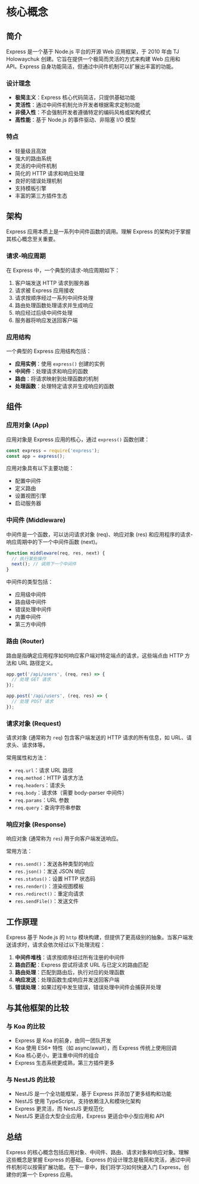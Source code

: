 # 核心概念

## 简介

Express 是一个基于 Node.js 平台的开源 Web 应用框架，于 2010 年由 TJ Holowaychuk 创建。它旨在提供一个极简而灵活的方式来构建 Web 应用和 API。Express 自身功能简洁，但通过中间件机制可以扩展出丰富的功能。

### 设计理念

- **极简主义**：Express 核心代码简洁，只提供基础功能
- **灵活性**：通过中间件机制允许开发者根据需求定制功能
- **非侵入性**：不会强制开发者遵循特定的编码风格或架构模式
- **高性能**：基于 Node.js 的事件驱动、非阻塞 I/O 模型

### 特点

- 轻量级且高效
- 强大的路由系统
- 灵活的中间件机制
- 简化的 HTTP 请求和响应处理
- 良好的错误处理机制
- 支持模板引擎
- 丰富的第三方插件生态

## 架构

Express 应用本质上是一系列中间件函数的调用。理解 Express 的架构对于掌握其核心概念至关重要。

### 请求-响应周期

在 Express 中，一个典型的请求-响应周期如下：

1. 客户端发送 HTTP 请求到服务器
2. 请求被 Express 应用接收
3. 请求按顺序经过一系列中间件处理
4. 路由处理函数处理请求并生成响应
5. 响应经过后续中间件处理
6. 服务器将响应发送回客户端

### 应用结构

一个典型的 Express 应用结构包括：

- **应用实例**：使用 `express()` 创建的实例
- **中间件**：处理请求和响应的函数
- **路由**：将请求映射到处理函数的机制
- **处理函数**：处理特定请求并生成响应的函数

## 组件

### 应用对象 (App)

应用对象是 Express 应用的核心，通过 `express()` 函数创建：

```javascript
const express = require('express');
const app = express();
```

应用对象具有以下主要功能：
- 配置中间件
- 定义路由
- 设置视图引擎
- 启动服务器

### 中间件 (Middleware)

中间件是一个函数，可以访问请求对象 (req)、响应对象 (res) 和应用程序的请求-响应周期中的下一个中间件函数 (next)。

```javascript
function middleware(req, res, next) {
  // 执行某些操作
  next(); // 调用下一个中间件
}
```

中间件的类型包括：
- 应用级中间件
- 路由级中间件
- 错误处理中间件
- 内置中间件
- 第三方中间件

### 路由 (Router)

路由是指确定应用程序如何响应客户端对特定端点的请求，这些端点由 HTTP 方法和 URL 路径定义。

```javascript
app.get('/api/users', (req, res) => {
  // 处理 GET 请求
});

app.post('/api/users', (req, res) => {
  // 处理 POST 请求
});
```

### 请求对象 (Request)

请求对象 (通常称为 `req`) 包含客户端发送的 HTTP 请求的所有信息，如 URL、请求头、请求体等。

常用属性和方法：
- `req.url`：请求 URL 路径
- `req.method`：HTTP 请求方法
- `req.headers`：请求头
- `req.body`：请求体（需要 body-parser 中间件）
- `req.params`：URL 参数
- `req.query`：查询字符串参数

### 响应对象 (Response)

响应对象 (通常称为 `res`) 用于向客户端发送响应。

常用方法：
- `res.send()`：发送各种类型的响应
- `res.json()`：发送 JSON 响应
- `res.status()`：设置 HTTP 状态码
- `res.render()`：渲染视图模板
- `res.redirect()`：重定向请求
- `res.sendFile()`：发送文件

## 工作原理

Express 基于 Node.js 的 `http` 模块构建，但提供了更高级别的抽象。当客户端发送请求时，请求会依次经过以下处理流程：

1. **中间件堆栈**：请求按顺序经过所有注册的中间件
2. **路由匹配**：Express 尝试将请求 URL 与已定义的路由匹配
3. **路由处理**：匹配到路由后，执行对应的处理函数
4. **响应发送**：处理函数生成响应并发送回客户端
5. **错误处理**：如果过程中发生错误，错误处理中间件会捕获并处理

## 与其他框架的比较

### 与 Koa 的比较

- Express 是 Koa 的前身，由同一团队开发
- Koa 使用 ES6+ 特性（如 async/await），而 Express 传统上使用回调
- Koa 核心更小，更注重中间件的组合
- Express 生态系统更成熟，第三方插件更多

### 与 NestJS 的比较

- NestJS 是一个全功能框架，基于 Express 并添加了更多结构和功能
- NestJS 使用 TypeScript，支持依赖注入和模块化架构
- Express 更灵活，而 NestJS 更规范化
- NestJS 更适合大型企业应用，Express 更适合中小型应用和 API

## 总结

Express 的核心概念包括应用对象、中间件、路由、请求对象和响应对象。理解这些概念是掌握 Express 的基础。Express 的设计理念是极简和灵活，通过中间件机制可以按需扩展功能。在下一章中，我们将学习如何快速入门 Express，创建你的第一个 Express 应用。
